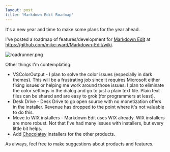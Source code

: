 ```yaml
---
layout: post  
title: 'Markdown Edit Roadmap'
---
```

It's a new year and time to make some plans for the year ahead.

I've posted a roadmap of features/development for [Markdown Edit](http://mike-ward.net/markdownedit) at <https://github.com/mike-ward/Markdown-Edit/wiki>.

![roadrunner.png](http://mike-ward.net/cdn/images/blog/2015-01-01-mardown-edit-roadmap/roadrunner.png) 

Other things I'm contemplating:

  - VSColorOutput - I plan to solve the color issues (especially in dark themes). This will be a frustrating job since it requires Microsoft either fixing issues or helping me work around those issues. I plan to eliminate the color settings in the dialog and go to just a plain text file. Plain text files can be shared and are easy to grok (for programmers at least).
   - Desk Drive - Desk Drive to go open source with no monetization offers in the installer. Revenue has dropped to the point where it's not valuable to do this.
   - Move to WIX installers - Markdown Edit uses WIX already. WIX installers are more robust. Not that I've had many issues with installers, but every little bit helps.
   - Add [Chocolatey](https://chocolatey.org/) installers for the other products.
      
As always, feel free to make suggestions about products and features.